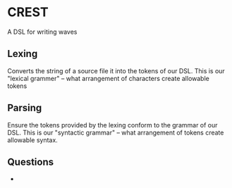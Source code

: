 # CREST
A DSL for writing waves

## Lexing
Converts the string of a source file it into the tokens of our DSL. This is our "lexical grammer" – what arrangement of characters create allowable tokens

## Parsing
Ensure the tokens provided by the lexing conform to the grammar of our DSL. This is our "syntactic grammar" – what arrangement of tokens create allowable syntax.

## Questions
- 